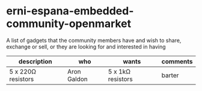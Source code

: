 # erni-espana-embedded-community-openmarket
A list of gadgets that the community members have and wish to share, exchange or sell, or they are looking for and interested in having

|description|who|wants|comments|
|---|---|---|---|
|5 x 220Ω resistors|Aron Galdon|5 x 1kΩ resistors|barter|
